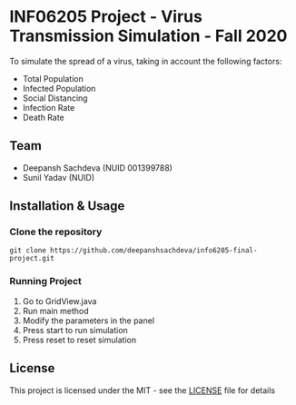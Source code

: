 # INF06205 Project - Virus Transmission Simulation - Fall 2020
To simulate the spread of a virus, taking in account the following factors:
- Total Population
- Infected Population
- Social Distancing
- Infection Rate
- Death Rate

## Team

- Deepansh Sachdeva (NUID 001399788)
- Sunil Yadav (NUID)

## Installation & Usage

### Clone the repository
```
git clone https://github.com/deepanshsachdeva/info6205-final-project.git
```

### Running Project
1. Go to GridView.java
2. Run main method
3. Modify the parameters in the panel
4. Press start to run simulation
5. Press reset to reset simulation


## License

This project is licensed under the MIT - see the [LICENSE](LICENSE) file for details